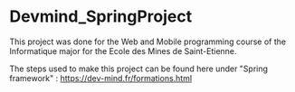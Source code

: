 # Devmind_SpringProject

This project was done for the Web and Mobile programming course of the Informatique major for the Ecole des Mines de Saint-Etienne.

The steps used to make this project can be found here under "Spring framework" : https://dev-mind.fr/formations.html
